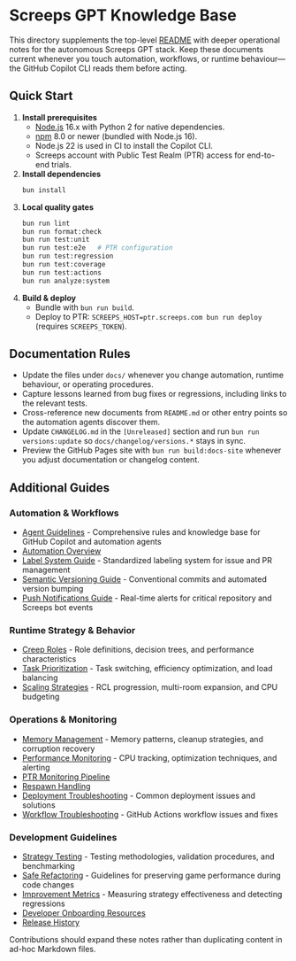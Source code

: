 # Screeps GPT Knowledge Base

This directory supplements the top-level [README](../README.md) with deeper operational notes for the autonomous Screeps GPT
stack. Keep these documents current whenever you touch automation, workflows, or runtime behaviour—the GitHub Copilot CLI reads
them before acting.

## Quick Start

1. **Install prerequisites**
   - [Node.js](https://nodejs.org) 16.x with Python 2 for native dependencies.
   - [npm](https://www.npmjs.com) 8.0 or newer (bundled with Node.js 16).
   - Node.js 22 is used in CI to install the Copilot CLI.
   - Screeps account with Public Test Realm (PTR) access for end-to-end trials.
2. **Install dependencies**
   ```bash
   bun install
   ```
3. **Local quality gates**
   ```bash
   bun run lint
   bun run format:check
   bun run test:unit
   bun run test:e2e   # PTR configuration
   bun run test:regression
   bun run test:coverage
   bun run test:actions
   bun run analyze:system
   ```
4. **Build & deploy**
   - Bundle with `bun run build`.
   - Deploy to PTR: `SCREEPS_HOST=ptr.screeps.com bun run deploy` (requires `SCREEPS_TOKEN`).

## Documentation Rules

- Update the files under `docs/` whenever you change automation, runtime behaviour, or operating procedures.
- Capture lessons learned from bug fixes or regressions, including links to the relevant tests.
- Cross-reference new documents from `README.md` or other entry points so the automation agents discover them.
- Update `CHANGELOG.md` in the `[Unreleased]` section and run `bun run versions:update` so `docs/changelog/versions.*` stays in sync.
- Preview the GitHub Pages site with `bun run build:docs-site` whenever you adjust documentation or changelog content.

## Additional Guides

### Automation & Workflows

- [Agent Guidelines](../AGENTS.md) - Comprehensive rules and knowledge base for GitHub Copilot and automation agents
- [Automation Overview](automation/overview.md)
- [Label System Guide](automation/label-system.md) - Standardized labeling system for issue and PR management
- [Semantic Versioning Guide](automation/semantic-versioning-guide.md) - Conventional commits and automated version bumping
- [Push Notifications Guide](automation/push-notifications.md) - Real-time alerts for critical repository and Screeps bot events

### Runtime Strategy & Behavior

- [Creep Roles](runtime/strategy/creep-roles.md) - Role definitions, decision trees, and performance characteristics
- [Task Prioritization](runtime/strategy/task-prioritization.md) - Task switching, efficiency optimization, and load balancing
- [Scaling Strategies](runtime/strategy/scaling-strategies.md) - RCL progression, multi-room expansion, and CPU budgeting

### Operations & Monitoring

- [Memory Management](runtime/operations/memory-management.md) - Memory patterns, cleanup strategies, and corruption recovery
- [Performance Monitoring](runtime/operations/performance-monitoring.md) - CPU tracking, optimization techniques, and alerting
- [PTR Monitoring Pipeline](operations/stats-monitoring.md)
- [Respawn Handling](operations/respawn-handling.md)
- [Deployment Troubleshooting](operations/deployment-troubleshooting.md) - Common deployment issues and solutions
- [Workflow Troubleshooting](operations/workflow-troubleshooting.md) - GitHub Actions workflow issues and fixes

### Development Guidelines

- [Strategy Testing](runtime/development/strategy-testing.md) - Testing methodologies, validation procedures, and benchmarking
- [Safe Refactoring](runtime/development/safe-refactoring.md) - Guidelines for preserving game performance during code changes
- [Improvement Metrics](runtime/development/improvement-metrics.md) - Measuring strategy effectiveness and detecting regressions
- [Developer Onboarding Resources](../DOCS.md)
- [Release History](changelog/versions.md)

Contributions should expand these notes rather than duplicating content in ad-hoc Markdown files.

```

```
